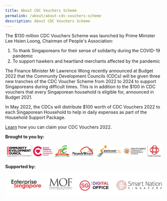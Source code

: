 ```yaml
---
title: About CDC Vouchers Scheme
permalink: /about/about-cdc-vouchers-scheme
description: About CDC Vouchers Scheme
---
```

The $130 million CDC Vouchers Scheme was launched by Prime Minister Lee Hsien Loong, Chairman of People's Association: 

1. To thank Singaporeans for their sense of solidarity during the COVID-19 pandemic
2. To support hawkers and heartland merchants affected by the pandemic 

The Finance Minister Mr Lawrence Wong recently announced at Budget 2022 that the Community Development Councils (CDCs) will be given three new tranches of the CDC Voucher Scheme from 2022 to 2024 to support Singaporeans during difficult times. This is in addition to the $100 in CDC vouchers that every Singaporean household is eligible for, announced in Budget 2021.

In May 2022, the CDCs will distribute $100 worth of CDC Vouchers
2022 to each Singaporean Household to help in daily expenses as part of the Household Support Package.

[Learn](https://pa-cdcvouchers-staging.netlify.app/residents/info) how you can claim your CDC Vouchers 2022.

**Brought to you by:**

![Brought to you by](/images/brought-by.png)

**Supported by:**

![Supported by](/images/supported-by.png)